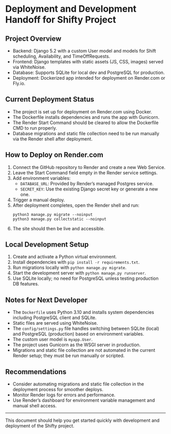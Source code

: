# Deployment and Development Handoff for Shifty Project

## Project Overview
- Backend: Django 5.2 with a custom User model and models for Shift scheduling, Availability, and TimeOffRequests.
- Frontend: Django templates with static assets (JS, CSS, images) served via WhiteNoise.
- Database: Supports SQLite for local dev and PostgreSQL for production.
- Deployment: Dockerized app intended for deployment on Render.com or Fly.io.

## Current Deployment Status
- The project is set up for deployment on Render.com using Docker.
- The Dockerfile installs dependencies and runs the app with Gunicorn.
- The Render Start Command should be cleared to allow the Dockerfile CMD to run properly.
- Database migrations and static file collection need to be run manually via the Render shell after deployment.

## How to Deploy on Render.com
1. Connect the GitHub repository to Render and create a new Web Service.
2. Leave the Start Command field empty in the Render service settings.
3. Add environment variables:
   - `DATABASE_URL`: Provided by Render’s managed Postgres service.
   - `SECRET_KEY`: Use the existing Django secret key or generate a new one.
4. Trigger a manual deploy.
5. After deployment completes, open the Render shell and run:
   ```
   python3 manage.py migrate --noinput
   python3 manage.py collectstatic --noinput
   ```
6. The site should then be live and accessible.

## Local Development Setup
1. Create and activate a Python virtual environment.
2. Install dependencies with `pip install -r requirements.txt`.
3. Run migrations locally with `python manage.py migrate`.
4. Start the development server with `python manage.py runserver`.
5. Use SQLite locally; no need for PostgreSQL unless testing production DB features.

## Notes for Next Developer
- The `Dockerfile` uses Python 3.10 and installs system dependencies including PostgreSQL client and SQLite.
- Static files are served using WhiteNoise.
- The `config/settings.py` file handles switching between SQLite (local) and PostgreSQL (production) based on environment variables.
- The custom user model is `myapp.User`.
- The project uses Gunicorn as the WSGI server in production.
- Migrations and static file collection are not automated in the current Render setup; they must be run manually or scripted.

## Recommendations
- Consider automating migrations and static file collection in the deployment process for smoother deploys.
- Monitor Render logs for errors and performance.
- Use Render’s dashboard for environment variable management and manual shell access.

---

This document should help you get started quickly with development and deployment of the Shifty project.
